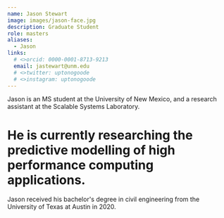 ```yaml
---
name: Jason Stewart
image: images/jason-face.jpg
description: Graduate Student 
role: masters
aliases:
  - Jason
links:
  # <>orcid: 0000-0001-8713-9213
  email: jastewart@unm.edu
  # <>twitter: uptonogoode
  # <>instagram: uptonogoode
---
```


Jason is an MS student at the University of New Mexico, and a research assistant at the Scalable Systems Laboratory. 

# He is currently researching the predictive modelling of high performance computing applications.

Jason received his bachelor's degree in civil engineering from the University of Texas at Austin in 2020.

